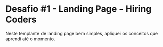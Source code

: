# Desafio #1 - Landing Page - Hiring Coders 
Neste templante de landing page bem simples, apliquei os conceitos que aprendi até o momento.


